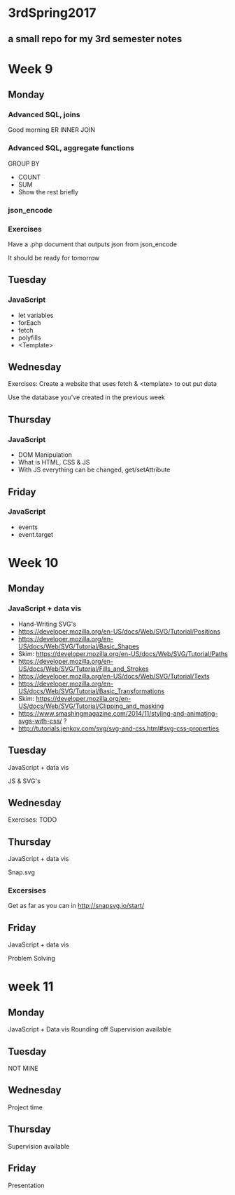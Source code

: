 # 3rdSpring2017
## a small repo for my 3rd semester notes

# Week 9
## Monday
### Advanced SQL, joins
Good morning ER
INNER JOIN
### Advanced SQL, aggregate functions
GROUP BY
* COUNT
* SUM
* Show the rest briefly

### json_encode

### Exercises
Have a .php document that outputs json from json_encode

It should be ready for tomorrow

## Tuesday
### JavaScript
* let variables
* forEach
* fetch
* polyfills
* \<Template\>

## Wednesday
Exercises: 
Create a website that uses fetch & \<template\> to out put data

Use the database you've created in the previous week

## Thursday
### JavaScript
* DOM Manipulation
* What is HTML, CSS & JS
* With JS everything can be changed, get/setAttribute

## Friday
### JavaScript
* events
* event.target

# Week 10
## Monday
### JavaScript + data vis
* Hand-Writing SVG's
* https://developer.mozilla.org/en-US/docs/Web/SVG/Tutorial/Positions
* https://developer.mozilla.org/en-US/docs/Web/SVG/Tutorial/Basic_Shapes
* Skim: https://developer.mozilla.org/en-US/docs/Web/SVG/Tutorial/Paths
* https://developer.mozilla.org/en-US/docs/Web/SVG/Tutorial/Fills_and_Strokes
* https://developer.mozilla.org/en-US/docs/Web/SVG/Tutorial/Texts
* https://developer.mozilla.org/en-US/docs/Web/SVG/Tutorial/Basic_Transformations
* Skim: https://developer.mozilla.org/en-US/docs/Web/SVG/Tutorial/Clipping_and_masking
* https://www.smashingmagazine.com/2014/11/styling-and-animating-svgs-with-css/ ?
* http://tutorials.jenkov.com/svg/svg-and-css.html#svg-css-properties



## Tuesday
JavaScript + data vis

JS & SVG's

## Wednesday
Exercises: TODO

## Thursday
JavaScript + data vis

Snap.svg

### Excersises
Get as far as you can in http://snapsvg.io/start/

## Friday
JavaScript + data vis

Problem Solving

# week 11
## Monday
JavaScript +  Data vis
Rounding off
Supervision available

## Tuesday
NOT MINE

## Wednesday
Project time

## Thursday
Supervision available

## Friday
Presentation
